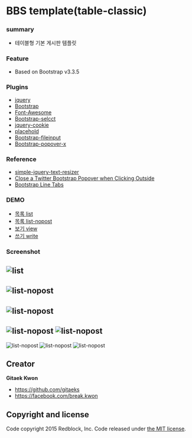 # BBS template(table-classic)

### summary
* 테이블형 기본 게시판 템플릿

### Feature
* Based on Bootstrap v3.3.5

### Plugins
* [jquery](https://jquery.com/)
* [Bootstrap](http://getbootstrap.com/)
* [Font-Awesome](http://fontawesome.io/)
* [Bootstrap-selcct](http://silviomoreto.github.io/bootstrap-select/)
* [jquery-cookie](https://github.com/carhartl/jquery-cookie)
* [placehold](http://placehold.it/)
* [Bootstrap-fileinput](https://github.com/kartik-v/bootstrap-fileinput)
* [Bootstrap-popover-x](https://github.com/kartik-v/bootstrap-popover-x)

### Reference 
* [simple-jquery-text-resizer](http://trevordavis.net/blog/simple-jquery-text-resizer/)
* [Close a Twitter Bootstrap Popover when Clicking Outside](http://mattlockyer.com/2013/04/08/close-a-twitter-bootstrap-popover-when-clicking-outside/)
* [Bootstrap Line Tabs](http://bootsnipp.com/snippets/featured/bootstrap-line-tabs-by-keenthemes)

### DEMO
* [목록 list](http://gitaeks.github.io/bs-html-examples/bbs/table-classic/list.html)
* [목록 list-nopost](http://gitaeks.github.io/bs-html-examples/bbs/table-classic/list-nopost.html)
* [보기 view](http://gitaeks.github.io/bs-html-examples/bbs/table-classic/view.html)
* [쓰기 write](http://gitaeks.github.io/bs-html-examples/bbs/table-classic/write.html)

### Screenshot
![list](../../assets/screenshot/bbs-table-classic-list.png)
--
![list-nopost](../../assets/screenshot/bbs-table-classic-list-nopost.png)
--
![list-nopost](../../assets/screenshot/bbs-table-classic-list-mobile.png)
--
![list-nopost](../../assets/screenshot/bbs-table-classic-view-mobile1.png) ![list-nopost](../../assets/screenshot/bbs-table-classic-view-mobile2.png)
--
![list-nopost](../../assets/screenshot/bbs-table-classic-write-mobile1.png)
![list-nopost](../../assets/screenshot/bbs-table-classic-write-mobile2.png)
![list-nopost](../../assets/screenshot/bbs-table-classic-write-mobile3.png)

## Creator
**Gitaek Kwon**

* <https://github.com/gitaeks>
* <https://facebook.com/break.kwon>


## Copyright and license

Code copyright 2015 Redblock, Inc. Code released under [the MIT license](https://github.com/gitaeks/bs-html-examples/blob/gh-pages/LICENSE).
